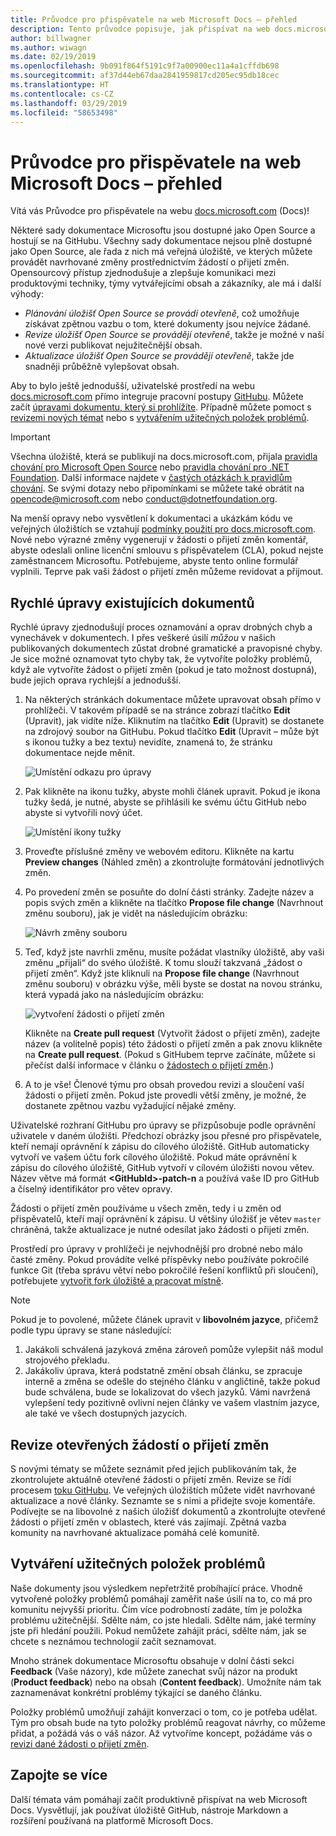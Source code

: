 ```yaml
---
title: Průvodce pro přispěvatele na web Microsoft Docs – přehled
description: Tento průvodce popisuje, jak přispívat na web docs.microsoft.com, který obsahuje dokumentaci Microsoftu.
author: billwagner
ms.author: wiwagn
ms.date: 02/19/2019
ms.openlocfilehash: 9b091f864f5191c9f7a00900ec11a4a1cffdb698
ms.sourcegitcommit: af37d44eb67daa2841959817cd205ec95db18cec
ms.translationtype: HT
ms.contentlocale: cs-CZ
ms.lasthandoff: 03/29/2019
ms.locfileid: "58653498"
---
```

# <a name="microsoft-docs-contributor-guide-overview"></a>Průvodce pro přispěvatele na web Microsoft Docs – přehled

Vítá vás Průvodce pro přispěvatele na webu [docs.microsoft.com](https://docs.microsoft.com) (Docs)!

Některé sady dokumentace Microsoftu jsou dostupné jako Open Source a hostují se na GitHubu. Všechny sady dokumentace nejsou plně dostupné jako Open Source, ale řada z nich má veřejná úložiště, ve kterých můžete provádět navrhované změny prostřednictvím žádostí o přijetí změn. Opensourcový přístup zjednodušuje a zlepšuje komunikaci mezi produktovými techniky, týmy vytvářejícími obsah a zákazníky, ale má i další výhody:

- _Plánování úložišť Open Source se provádí otevřeně_, což umožňuje získávat zpětnou vazbu o tom, které dokumenty jsou nejvíce žádané.
- _Revize úložišť Open Source se provádějí otevřeně_, takže je možné v naší nové verzi publikovat nejužitečnější obsah.
- _Aktualizace úložišť Open Source se provádějí otevřeně_, takže jde snadněji průběžně vylepšovat obsah.

Aby to bylo ještě jednodušší, uživatelské prostředí na webu [docs.microsoft.com](https://docs.microsoft.com) přímo integruje pracovní postupy [GitHubu](https://github.com). Můžete začít [úpravami dokumentu, který si prohlížíte](#quick-edits-to-existing-documents). Případně můžete pomoct s [revizemi nových témat](#review-open-prs) nebo s [vytvářením užitečných položek problémů](#create-quality-issues).

> [!IMPORTANT]
> Všechna úložiště, která se publikují na docs.microsoft.com, přijala [pravidla chování pro Microsoft Open Source](https://opensource.microsoft.com/codeofconduct/) nebo [pravidla chování pro .NET Foundation](https://dotnetfoundation.org/code-of-conduct). Další informace najdete v [častých otázkách k pravidlům chování](https://opensource.microsoft.com/codeofconduct/faq/). Se svými dotazy nebo připomínkami se můžete také obrátit na [opencode@microsoft.com](mailto:opencode@microsoft.com) nebo [conduct@dotnetfoundation.org](mailto:conduct@dotnetfoundation.org).<br>
>
> Na menší opravy nebo vysvětlení k dokumentaci a ukázkám kódu ve veřejných úložištích se vztahují [podmínky použití pro docs.microsoft.com](https://docs.microsoft.com/legal/termsofuse). Nové nebo výrazné změny vygenerují v žádosti o přijetí změn komentář, abyste odeslali online licenční smlouvu s přispěvatelem (CLA), pokud nejste zaměstnancem Microsoftu. Potřebujeme, abyste tento online formulář vyplnili. Teprve pak vaši žádost o přijetí změn můžeme revidovat a přijmout.

## <a name="quick-edits-to-existing-documents"></a>Rychlé úpravy existujících dokumentů

Rychlé úpravy zjednodušují proces oznamování a oprav drobných chyb a vynechávek v dokumentech. I přes veškeré úsilí _můžou_ v našich publikovaných dokumentech zůstat drobné gramatické a pravopisné chyby. Je sice možné oznamovat tyto chyby tak, že vytvoříte položky problémů, když ale vytvoříte žádost o přijetí změn (pokud je tato možnost dostupná), bude jejich oprava rychlejší a jednodušší.

1. Na některých stránkách dokumentace můžete upravovat obsah přímo v prohlížeči. V takovém případě se na stránce zobrazí tlačítko **Edit** (Upravit), jak vidíte níže. Kliknutím na tlačítko **Edit** (Upravit) se dostanete na zdrojový soubor na GitHubu. Pokud tlačítko **Edit** (Upravit – může být s ikonou tužky a bez textu) nevidíte, znamená to, že stránku dokumentace nejde měnit.

   ![Umístění odkazu pro úpravy](./media/index/edit-article.png)

2. Pak klikněte na ikonu tužky, abyste mohli článek upravit. Pokud je ikona tužky šedá, je nutné, abyste se přihlásili ke svému účtu GitHub nebo abyste si vytvořili nový účet. 

   ![Umístění ikony tužky](./media/index/edit-icon.png)


3. Proveďte příslušné změny ve webovém editoru. Klikněte na kartu **Preview changes** (Náhled změn) a zkontrolujte formátování jednotlivých změn.

4. Po provedení změn se posuňte do dolní části stránky. Zadejte název a popis svých změn a klikněte na tlačítko **Propose file change** (Navrhnout změnu souboru), jak je vidět na následujícím obrázku:

   ![Návrh změny souboru](./media/index/submit-pull-request.png)

5. Teď, když jste navrhli změnu, musíte požádat vlastníky úložiště, aby vaši změnu „přijali“ do svého úložiště. K tomu slouží takzvaná „žádost o přijetí změn“. Když jste kliknuli na **Propose file change** (Navrhnout změnu souboru) v obrázku výše, měli byste se dostat na novou stránku, která vypadá jako na následujícím obrázku:

   ![vytvoření žádosti o přijetí změn](media/index/create-pull-request.png)

   Klikněte na **Create pull request** (Vytvořit žádost o přijetí změn), zadejte název (a volitelně popis) této žádosti o přijetí změn a pak znovu klikněte na **Create pull request**. (Pokud s GitHubem teprve začínáte, můžete si přečíst další informace v článku o [žádostech o přijetí změn](https://help.github.com/en/articles/about-pull-requests).)

6. A to je vše! Členové týmu pro obsah provedou revizi a sloučení vaší žádosti o přijetí změn. Pokud jste provedli větší změny, je možné, že dostanete zpětnou vazbu vyžadující nějaké změny.

Uživatelské rozhraní GitHubu pro úpravy se přizpůsobuje podle oprávnění uživatele v daném úložišti. Předchozí obrázky jsou přesné pro přispěvatele, kteří nemají oprávnění k zápisu do cílového úložiště. GitHub automaticky vytvoří ve vašem účtu fork cílového úložiště. Pokud máte oprávnění k zápisu do cílového úložiště, GitHub vytvoří v cílovém úložišti novou větev. Název větve má formát **\<GitHubId\>-patch-n** a používá vaše ID pro GitHub a číselný identifikátor pro větev opravy.

Žádosti o přijetí změn používáme u všech změn, tedy i u změn od přispěvatelů, kteří mají oprávnění k zápisu. U většiny úložišť je větev `master` chráněná, takže aktualizace je nutné odesílat jako žádosti o přijetí změn.

Prostředí pro úpravy v prohlížeči je nejvhodnější pro drobné nebo málo časté změny. Pokud provádíte velké příspěvky nebo používáte pokročilé funkce Git (třeba správu větví nebo pokročilé řešení konfliktů při sloučení), potřebujete [vytvořit fork úložiště a pracovat místně](how-to-write-workflows-major.md).

> [!NOTE]
> Pokud je to povolené, můžete článek upravit v **libovolném jazyce**, přičemž podle typu úpravy se stane následující:
> 1. Jakákoli schválená jazyková změna zároveň pomůže vylepšit náš modul strojového překladu.
> 2. Jakákoliv úprava, která podstatně změní obsah článku, se zpracuje interně a změna se odešle do stejného článku v angličtině, takže pokud bude schválena, bude se lokalizovat do všech jazyků.
> Vámi navržená vylepšení tedy pozitivně ovlivní nejen články ve vašem vlastním jazyce, ale také ve všech dostupných jazycích.

## <a name="review-open-prs"></a>Revize otevřených žádostí o přijetí změn

S novými tématy se můžete seznámit před jejich publikováním tak, že zkontrolujete aktuálně otevřené žádosti o přijetí změn. Revize se řídí procesem [toku GitHubu](https://guides.github.com/introduction/flow/). Ve veřejných úložištích můžete vidět navrhované aktualizace a nové články. Seznamte se s nimi a přidejte svoje komentáře. Podívejte se na libovolné z našich úložišť dokumentů a zkontrolujte otevřené žádosti o přijetí změn v oblastech, které vás zajímají. Zpětná vazba komunity na navrhované aktualizace pomáhá celé komunitě.

## <a name="create-quality-issues"></a>Vytváření užitečných položek problémů

Naše dokumenty jsou výsledkem nepřetržitě probíhající práce. Vhodně vytvořené položky problémů pomáhají zaměřit naše úsilí na to, co má pro komunitu nejvyšší prioritu. Čím více podrobností zadáte, tím je položka problému užitečnější. Sdělte nám, co jste hledali. Sdělte nám, jaké termíny jste při hledání použili. Pokud nemůžete zahájit práci, sdělte nám, jak se chcete s neznámou technologií začít seznamovat.

Mnoho stránek dokumentace Microsoftu obsahuje v dolní části sekci **Feedback** (Vaše názory), kde můžete zanechat svůj názor na produkt (**Product feedback**) nebo na obsah (**Content feedback**). Umožníte nám tak zaznamenávat konkrétní problémy týkající se daného článku.

Položky problémů umožňují zahájit konverzaci o tom, co je potřeba udělat. Tým pro obsah bude na tyto položky problémů reagovat návrhy, co můžeme přidat, a požádá vás o váš názor. Až vytvoříme koncept, požádáme vás o [revizi dané žádosti o přijetí změn](#review-open-prs).

## <a name="get-more-involved"></a>Zapojte se více

Další témata vám pomáhají začít produktivně přispívat na web Microsoft Docs. Vysvětlují, jak používat úložiště GitHub, nástroje Markdown a rozšíření používaná na platformě Microsoft Docs.
